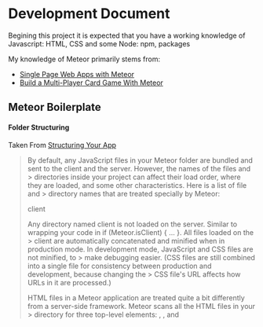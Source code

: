 # Development Document

Begining this project it is expected that you have a working knowledge of Javascript: HTML, CSS and some Node: npm, packages

My knowledge of Meteor primarily stems from:
* [Single Page Web Apps with Meteor](https://code.tutsplus.com/courses/single-page-web-apps-with-meteor)
* [Build a Multi-Player Card Game With Meteor](https://code.tutsplus.com/courses/build-a-multi-player-card-game-with-meteor)

## Meteor Boilerplate

#### Folder Structuring

Taken From [Structuring Your App](http://docs.meteor.com/#/full/structuringyourapp)

> By default, any JavaScript files in your Meteor folder are bundled and sent to the client and the server. However, the names of the files and > directories inside your project can affect their load order, where they are loaded, and some other characteristics. Here is a list of file and > directory names that are treated specially by Meteor:
> 
> client
> 
> Any directory named client is not loaded on the server. Similar to wrapping your code in if (Meteor.isClient) { ... }. All files loaded on the > client are automatically concatenated and minified when in production mode. In development mode, JavaScript and CSS files are not minified, to > make debugging easier. (CSS files are still combined into a single file for consistency between production and development, because changing the > CSS file's URL affects how URLs in it are processed.)
> 
> HTML files in a Meteor application are treated quite a bit differently from a server-side framework. Meteor scans all the HTML files in your > directory for three top-level elements: <head>, <body>, and <template>. The head and body sections are separately concatenated into a single > head and body, which are transmitted to the client on initial page load.
> 
> server
> 
> Any directory named server is not loaded on the client. Similar to wrapping your code in if (Meteor.isServer) { ... }, except the client never > even receives the code. Any sensitive code that you don't want served to the client, such as code containing passwords or authentication > mechanisms, should be kept in the server directory.
> 
> Meteor gathers all your JavaScript files, excluding anything under the client, public, and private subdirectories, and loads them into a Node.js > server instance. In Meteor, your server code runs in a single thread per request, not in the asynchronous callback style typical of Node. We > find the linear execution model a better fit for the typical server code in a Meteor application.
> 
> public
> 
> All files inside a top-level directory called public are served as-is to the client. When referencing these assets, do not include public/ in > the URL, write the URL as if they were all in the top level. For example, reference public/bg.png as <img src='/bg.png' />. This is the best > place for favicon.ico, robots.txt, and similar files.
> 
> private
> 
> All files inside a top-level directory called private are only accessible from server code and can be loaded via the Assets API. This can be > used for private data files and any files that are in your project directory that you don't want to be accessible from the outside.
> 
> client/compatibility
> 
> This folder is for compatibility JavaScript libraries that rely on variables declared with var at the top level being exported as globals. Files > in this directory are executed without being wrapped in a new variable scope. These files are executed before other client-side JavaScript files.
> 
> tests
> 
> Any directory named tests is not loaded anywhere. Use this for any local test code.
			

#### Meteor startup

Taken from [File Load Order](http://docs.meteor.com/#/full/fileloadorder)

> When not using special filenames and directories:
> 
> Files in subdirectories are loaded before files in parent directories, so that files in the deepest subdirectory are loaded first, and files in the root directory are loaded last. - Within a directory, files are loaded in alphabetical order by filename.
> Below is a complete list of special file and directory names that control file load order:
> 
> lib
> 
> After sorting as described above, all files under directories named lib are moved before everything else, preserving their order.
> 
> main.*
> 
> All files that match main.* are moved after everything else, preserving their order.

## Specific Meteor Configurations

### Meteor Libraries

* meteor-platform
* iron:router					- Single-page application router
* accounts-ui					- Minimalist login templates
* accounts-password				- Basic password authentication module
* npm-container					- Wrapper to support npm packages inside Meteor
* http							- Required for making calls to 3rd party websites
* mrt:moment					- Used for nice timestamps like "a moment ago"
* mizzao:bootstrap-3			- Bootstrap plugin
* mizzao:user-status			- Adds user status like idle, away
* accounts-meteor-developer		- Sign in with Meteor, Facebook
* mvrx:bluebird					- Promise management

### Meteor Npm Packages

Configured by the [packages](packages.json) file, loads npm packages into Meteor by using the npm-container package

* cheerio 	- Used for server-side HTML interpertation. Acts like JQuery, but without a DOM.
* future 	- Used for promise management. Depricated in favor of bluebird

### Meteor Security

For basic Meteor security the following default packages are removed

* autopublish					- Makes any database collections visible to clients
* insecure						- Allows clients to edit the database directly

Further reading can be found [here](https://www.discovermeteor.com/blog/meteor-and-security/)

## Code Editor

I have gotten most of my setup from [tutsplus](https://code.tutsplus.com/courses/perfect-workflow-in-sublime-text-2) and [Meteorpedia](http://www.meteorpedia.com/read/Sublime_Text)

I use [Sublime Text 3]() with the following plugins:

* [BetterJavascript](https://github.com/int3h/sublime-better-javascript)
* [CSSComb](https://github.com/csscomb/sublime-csscomb)
* [Emmet](http://emmet.io/)
* [Bracketeer](https://github.com/colinta/SublimeBracketeer)
* [BracketHilighter](https://github.com/facelessuser/BracketHighlighter)
* [DocBlockr](https://github.com/spadgos/sublime-jsdocs)
* [Gists](https://github.com/condemil/Gist)
* [Meteor Snippets](https://github.com/mrtnbroder/meteor-snippets)
* [SublimeLinter](http://www.sublimelinter.com/en/latest/)
* [SublimeLinter-jshint](https://packagecontrol.io/packages/SublimeLinter-jshint)
* [TernJS](http://emmet.io/blog/sublime-tern/)

## Vagrant Environment

Meteor doesn't work so well under Windows (at the time of writing), so I have written this guide to getting Meteor running in a vagrant shell (based on [this](https://gist.github.com/gabrielhpugliese/5855677))

Vagrant Setup:

    vagrant init ubuntu/trusty64

Add this to your Vagrant file (Note Memory and cpu specification. Remove if required, but Meteor uses a lot of memory for socket connections)

    config.vm.synced_folder './shared', '/home/vagrant/shared'

    config.vm.network :forwarded_port, guest: 3000, host: 3000

    config.vm.provider "virtualbox" do |v|
        v.customize ["setextradata", :id, "VBoxInternal2/SharedFoldersEnableSymlinksCreate/v-root", "1"]
        v.memory = 2048
        # v.cpus = 2
    end

Then run

    vagrant up

Once the VM boots run

    vagrant ssh

Or use your favourite SSH client (I prefer putty tray)

Install the required dependencies

    sudo apt-get install npm git

Install meteor

    curl https://install.meteor.com | /bin/sh

Meteor causes issues with access permissions. After checking out, move your .meteor and packages folders to a mock folder.

Check out this project with the VM

    git clone https://github.com/thehig/deckbuilder.git deckbuilder

Create mock folder

    mkdir -p ~/mock/deckbuilder

Move your folders to the mock directory

    mv /home/vagrant/shared/deckbuilder/.meteor /home/vagrant/mock/deckbuilder/
    mv /home/vagrant/shared/deckbuilder/packages /home/vagrant/mock/deckbuilder/

Create mounting points for the folder

    mkdir /home/vagrant/shared/deckbuilder/.meteor
    mkdir /home/vagrant/shared/deckbuilder/packages

Then mount the directories

    sudo mount --bind /home/vagrant/mock/deckbuilder/.meteor /home/vagrant/shared/deckbuilder/.meteor
    sudo mount --bind /home/vagrant/mock/deckbuilder/packages /home/vagrant/shared/deckbuilder/packages

And finally, add these mounts to the end of your ~/.bashrc file to make the directories auto-mount on login